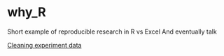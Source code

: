 # why_R
Short example of reproducible research in R vs Excel
And eventually talk

[Cleaning experiment data](https://ianhandel.github.io/why_R/01_import-and-tidy_ians-drug-trial_20171020.html)
